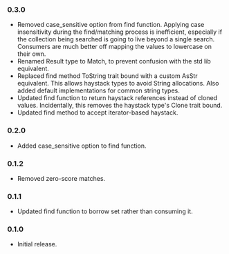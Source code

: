 ### 0.3.0

* Removed case_sensitive option from find function.
    Applying case insensitivity during the find/matching process is
    inefficient, especially if the collection being searched is going to
    live beyond a single search. Consumers are much better off mapping the
    values to lowercase on their own.
* Renamed Result type to Match, to prevent confusion with the std lib equivalent.
* Replaced find method ToString trait bound with a custom AsStr equivalent.
    This allows haystack types to avoid String allocations. Also added default
    implementations for common string types.
* Updated find function to return haystack references instead of cloned values.
    Incidentally, this removes the haystack type's Clone trait bound.
* Updated find method to accept iterator-based haystack.

### 0.2.0

* Added case_sensitive option to find function.

### 0.1.2

* Removed zero-score matches.

### 0.1.1

* Updated find function to borrow set rather than consuming it.

### 0.1.0

* Initial release.
